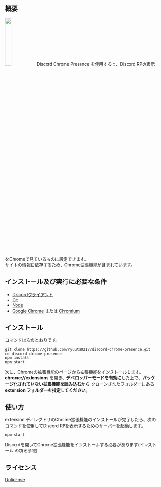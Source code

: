 ## 概要

<img src="https://i.imgur.com/Rg79DD6.png" width="20%" />
Discord Chrome Presence を使用すると、Discord RPの表示をChromeで見ているものに設定できます。<br>
サイトの情報に依存するため、Chrome拡張機能が含まれています。

## インストール及び実行に必要な条件

* [Discordクライアント](https://discordapp.com/)
* [Git](https://git-scm.com/)
* [Node](https://nodejs.org/ja/)
* [Google Chrome](http://google.com/chrome) または [Chromium](https://www.chromium.org/getting-involved/download-chromium)

## インストール

コマンドは次のとおりです。
```
git clone https://github.com/ryuuta0217/discord-chrome-presence.git
cd discord-chrome-presence
npm install
npm start
```
次に、Chromeの拡張機能のページから拡張機能をインストールします。<br>
**chrome://extensions** を開き、**デベロッパーモードを有効に**した上で、**パッケージ化されていない拡張機能を読み込む**から
クローンされたフォルダーにある **extension フォルダーを指定してください。**

## 使い方
extension ディレクトリのChrome拡張機能のインストールが完了したら、次のコマンドを使用してDiscord RPを表示するためのサーバーを起動します。
```
npm start
```
Discordを開いてChrome拡張機能をインストールする必要があります(インストール の項を参照)

## ライセンス

[Unlicense](http://unlicense.org/)
